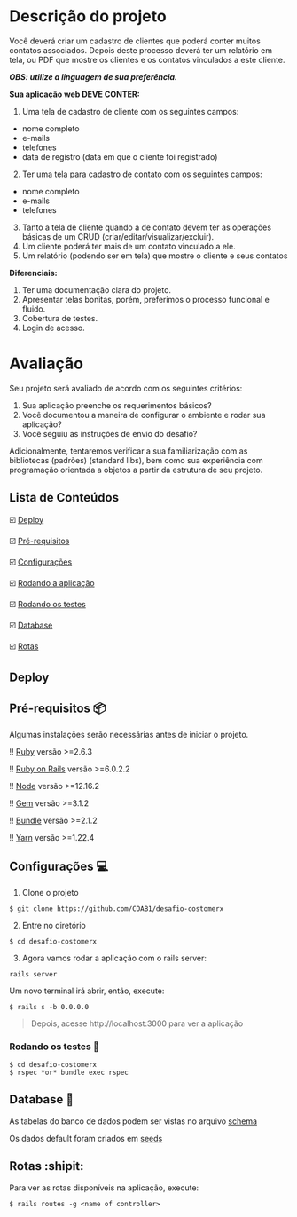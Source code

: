 # Descrição do projeto
Você deverá criar um cadastro de clientes que poderá conter muitos contatos associados. Depois deste processo deverá ter um relatório em tela, ou PDF que mostre os clientes e os contatos vinculados a este cliente.

***OBS: utilize a linguagem de sua preferência.***

**Sua aplicação web DEVE CONTER:**

1. Uma tela de cadastro de cliente com os seguintes campos:
* nome completo
* e-mails
* telefones
* data de registro (data em que o cliente foi registrado)
2. Ter uma tela para cadastro de contato com os seguintes campos:
* nome completo
* e-mails
* telefones
3. Tanto a tela de cliente quando a de contato devem ter as operações básicas de um CRUD (criar/editar/visualizar/excluir).
4. Um cliente poderá ter mais de um contato vinculado a ele.
5. Um relatório (podendo ser em tela) que mostre o cliente e seus contatos

**Diferenciais:**

1. Ter uma documentação clara do projeto.
2. Apresentar telas bonitas, porém, preferimos o processo funcional e fluido.
3. Cobertura de testes.
4. Login de acesso.

# Avaliação

Seu projeto será avaliado de acordo com os seguintes critérios:

1. Sua aplicação preenche os requerimentos básicos?
2. Você documentou a maneira de configurar o ambiente e rodar sua aplicação?
3. Você seguiu as instruções de envio do desafio?

Adicionalmente, tentaremos verificar a sua familiarização com as bibliotecas (padrões) (standard libs), bem como sua experiência com programação orientada a objetos a partir da estrutura de seu projeto.

## Lista de Conteúdos

:ballot_box_with_check: [Deploy](#deploy)

:ballot_box_with_check: [Pré-requisitos](#pré-requisitos-package)

:ballot_box_with_check: [Configurações](#configurações-arrow_forward)

:ballot_box_with_check: [Rodando a aplicação](#rodando-a-aplicação)

:ballot_box_with_check: [Rodando os testes](#rodando-os-testes-memo)

:ballot_box_with_check: [Database](#database-floppy_disk)

:ballot_box_with_check: [Rotas](#rotas)

## Deploy 

## Pré-requisitos :package:

Algumas instalações serão necessárias antes de iniciar o projeto. 

:bangbang: [Ruby](https://www.ruby-lang.org/pt/documentation/installation/) versão >=2.6.3

:bangbang: [Ruby on Rails](https://guides.rubyonrails.org/getting_started.html) versão >=6.0.2.2

:bangbang: [Node](https://nodejs.org/en/download/) versão >=12.16.2

:bangbang: [Gem](https://rubygems.org/pages/download?locale=pt-BR) versão >=3.1.2

:bangbang: [Bundle](https://bundler.io/man/bundle-install.1.html) versão >=2.1.2

:bangbang: [Yarn](https://classic.yarnpkg.com/pt-BR/docs/install/#windows-stable) versão >=1.22.4

## Configurações :computer:

1. Clone o projeto

```
$ git clone https://github.com/COAB1/desafio-costomerx
```

2. Entre no diretório

```
$ cd desafio-costomerx
```

3. Agora vamos rodar a aplicação com o rails server:

`rails server`

Um novo terminal irá abrir, então, execute:

```
$ rails s -b 0.0.0.0
```

> Depois, acesse http://localhost:3000 para ver a aplicação


### Rodando os testes :memo:

```
$ cd desafio-costomerx
$ rspec *or* bundle exec rspec
```

## Database :minidisc:

As tabelas do banco de dados podem ser vistas no arquivo [schema](https://github.com/COAB1/desafio-costomerx/blob/master/db/schema.rb)

Os dados default foram criados em [seeds](https://github.com/COAB1/desafio-costomerx/blob/master/db/seeds.rb)

## Rotas :shipit:

Para ver as rotas disponíveis na aplicação, execute: 

```
$ rails routes -g <name of controller>
```